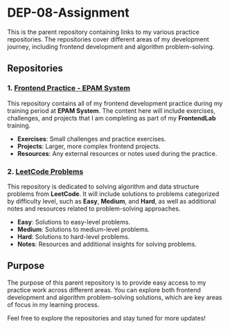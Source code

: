 # DEP-08-Assignment

This is the parent repository containing links to my various practice repositories. The repositories cover different areas of my development journey, including frontend development and algorithm problem-solving.

## Repositories

### 1. [Frontend Practice - EPAM System](https://github.com/Ankur-tiwari502/Frontend-Practice)
This repository contains all of my frontend development practice during my training period at **EPAM System**. The content here will include exercises, challenges, and projects that I am completing as part of my **FrontendLab** training. 

- **Exercises**: Small challenges and practice exercises.
- **Projects**: Larger, more complex frontend projects.
- **Resources**: Any external resources or notes used during the practice.

### 2. [LeetCode Problems](https://github.com/yourusername/LeetCode-Practice)
This repository is dedicated to solving algorithm and data structure problems from **LeetCode**. It will include solutions to problems categorized by difficulty level, such as **Easy**, **Medium**, and **Hard**, as well as additional notes and resources related to problem-solving approaches.

- **Easy**: Solutions to easy-level problems.
- **Medium**: Solutions to medium-level problems.
- **Hard**: Solutions to hard-level problems.
- **Notes**: Resources and additional insights for solving problems.

## Purpose

The purpose of this parent repository is to provide easy access to my practice work across different areas. You can explore both frontend development and algorithm problem-solving solutions, which are key areas of focus in my learning process.

Feel free to explore the repositories and stay tuned for more updates!
